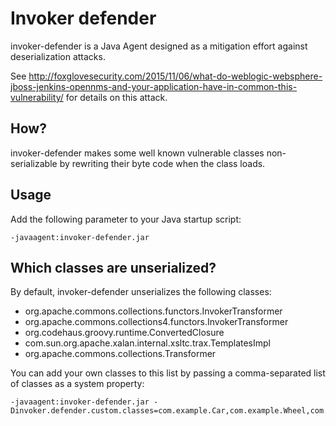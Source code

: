 Invoker defender
================

invoker-defender is a Java Agent designed as a mitigation effort against deserialization attacks.

See http://foxglovesecurity.com/2015/11/06/what-do-weblogic-websphere-jboss-jenkins-opennms-and-your-application-have-in-common-this-vulnerability/ for details on this attack.

## How?
 
invoker-defender makes some well known vulnerable classes non-serializable by rewriting their byte code when the class loads.

## Usage

Add the following parameter to your Java startup script:

    -javaagent:invoker-defender.jar

## Which classes are unserialized?

By default, invoker-defender unserializes the following classes:

* org.​apache.​commons.​collections.​functors.​InvokerTransformer
* org.​apache.​commons.​collections4.​functors.​InvokerTransformer
* org.​codehaus.​groovy.​runtime.​ConvertedClosure
* com.​sun.​org.​apache.​xalan.​internal.​xsltc.​trax.​TemplatesImpl
* org.​apache.​commons.​collections.​Transformer

You can add your own classes to this list by passing a comma-separated list of classes as a system property:

    -javaagent:invoker-defender.jar -Dinvoker.defender.custom.classes=com.example.Car,com.example.Wheel,com.example.Door

